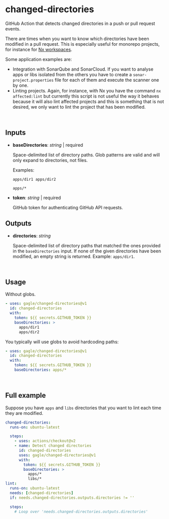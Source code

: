 # changed-directories

GitHub Action that detects changed directories in a push or pull request events.

There are times when you want to know which directories have been modified in a pull request. This is especially useful for monorepo projects, for instance for [Nx workspaces](https://nx.dev/).

Some application examples are:
- Integration with SonarQube and SonarCloud. If you want to analyse apps or libs isolated from the others you have to create a `sonar-project.properties` file for each of them and execute the scanner one by one.
- Linting projects. Again, for instance, with Nx you have the command `nx affected:lint` but currently this script is not useful the way it behaves because it will also lint affected projects and this is something that is not desired, we only want to lint the project that has been modified.

<br/>

## Inputs

- **baseDirectories**: _string_ | required

  Space-delimited list of directory paths. Glob patterns are valid and will only expand to directories, not files.

  Examples:

  `apps/dir1 apps/dir2`

  `apps/*`

- **token**: _string_ | required

  GitHub token for authenticating GitHub API requests.

## Outputs

- **directories**: _string_

  Space-delimited list of directory paths that matched the ones provided in the `baseDirectories` input. If none of the given directories have been modified, an empty string is returned. Example: `apps/dir1`.

<br/>

## Usage

Without globs.

```yaml
- uses: gagle/changed-directories@v1
  id: changed-directories
  with:
    token: ${{ secrets.GITHUB_TOKEN }}
    baseDirectories: >
      apps/dir1
      apps/dir2
```

You typically will use globs to avoid hardcoding paths:

```yaml
- uses: gagle/changed-directories@v1
  id: changed-directories
  with:
    token: ${{ secrets.GITHUB_TOKEN }}
    baseDirectories: apps/*
```

<br/>

## Full example

Suppose you have `apps` and `libs` directories that you want to lint each time they are modified.

```yaml
changed-directories:
  runs-on: ubuntu-latest

  steps:
    - uses: actions/checkout@v2
    - name: Detect changed directories
      id: changed-directories
      uses: gagle/changed-directories@v1
      with:
        token: ${{ secrets.GITHUB_TOKEN }}
        baseDirectories: >
          apps/*
          libs/*
lint:
  runs-on: ubuntu-latest
  needs: [changed-directories]
  if: needs.changed-directories.outputs.directories != ''

  steps:
    # Loop over 'needs.changed-directories.outputs.directories'
```
